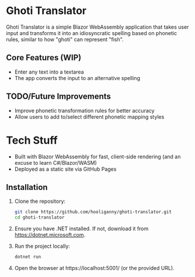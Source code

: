 # Ghoti Translator

Ghoti Translator is a simple Blazor WebAssembly application that takes user input and transforms it into an idiosyncratic spelling based on phonetic rules, similar to how "ghoti" can represent "fish".

## Core Features (WIP)

- Enter any text into a textarea
- The app converts the input to an alternative spelling

## TODO/Future Improvements

- Improve phonetic transformation rules for better accuracy
- Allow users to add to/select different phonetic mapping styles

# Tech Stuff

- Built with Blazor WebAssembly for fast, client-side rendering (and an excuse to learn C#/Blazor/WASM)
- Deployed as a static site via GitHub Pages

## Installation

1. Clone the repository:

   ```bash
   git clone https://github.com/hooliganny/ghoti-translator.git
   cd ghoti-translator
   ```

2. Ensure you have .NET installed. If not, download it from https://dotnet.microsoft.com.

3. Run the project locally:

   ```bash
   dotnet run
   ```

4. Open the browser at https://localhost:5001/ (or the provided URL).

